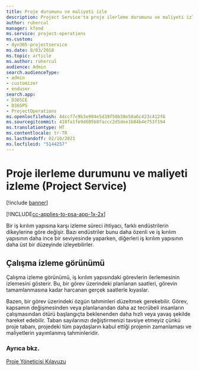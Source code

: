 ```yaml
---
title: Proje durumunu ve maliyeti izle
description: Project Service'ta proje ilerleme durumunu ve maliyeti izleme
author: ruhercul
manager: kfend
ms.service: project-operations
ms.custom:
- dyn365-projectservice
ms.date: 8/03/2018
ms.topic: article
ms.author: ruhercul
audience: Admin
search.audienceType:
- admin
- customizer
- enduser
search.app:
- D365CE
- D365PS
- ProjectOperations
ms.openlocfilehash: 4dccf7c9b3e994e5d39f50b38e50a6c423c412f6
ms.sourcegitcommit: 418fa1fe9d605b8faccc2d5dee1b04b4e753f194
ms.translationtype: HT
ms.contentlocale: tr-TR
ms.lasthandoff: 02/10/2021
ms.locfileid: "5144257"
---
```

# <a name="track-project-progress-and-cost-project-service"></a>Proje ilerleme durumunu ve maliyeti izleme (Project Service)

[!include [banner](../includes/psa-now-project-operations.md)]

[!INCLUDE[cc-applies-to-psa-app-1x-2x](../includes/cc-applies-to-psa-app-1x-2x.md)]

Bir iş kırılım yapısına karşı izleme süreci ihtiyacı, farklı endüstrilerin dikeylerine göre değişir. Bazı endüstriler bunu daha özenli ve iş kırılım yapısının daha ince bir seviyesinde yaparken, diğerleri iş kırılım yapısının daha üst bir düzeyinde izleyebilirler.  
  
## <a name="effort-tracking-view"></a>Çalışma izleme görünümü  
Çalışma izleme görünümü, iş kırılım yapısındaki görevlerin ilerlemesinin izlemesini gösterir. Bu, bir görev üzerindeki planlanan saatleri, görevin tamamlanmasına kadar harcanan gerçek saatlerle kıyaslar.  
  
Bazen, bir görev üzerindeki özgün tahminleri düzeltmek gerekebilir. Görev, kapsamın değişmesinden veya planlanandan daha az tecrübeli insanların çalışmasından ötürü başlangıçta beklenenden daha hızlı veya yavaş şekilde hareket edebilir. Taban sayılarınızı değiştirmenizi tavsiye etmeyiz çünkü proje tabanı, projedeki tüm paydaşların kabul ettiği projenin zamanlaması ve maliyetlerin yayımlanmış tahminleridir.  
  
### <a name="see-also"></a>Ayrıca bkz.  
 [Proje Yöneticisi Kılavuzu](../psa/project-manager-guide.md)
